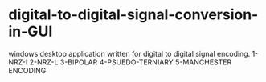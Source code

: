 # digital-to-digital-signal-conversion-in-GUI
windows desktop application written for digital to digital signal encoding.
1-NRZ-I
2-NRZ-L
3-BIPOLAR
4-PSUEDO-TERNIARY
5-MANCHESTER ENCODING
